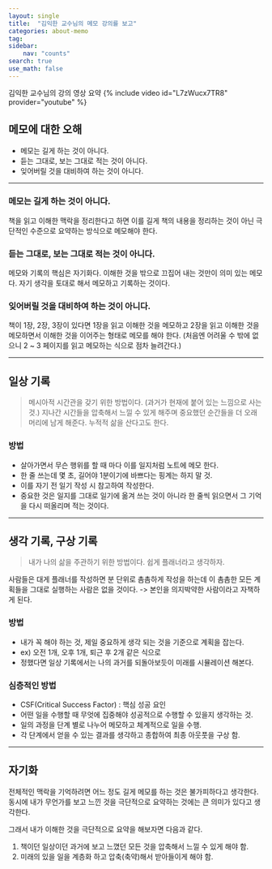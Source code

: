 ```yaml
---
layout: single
title:  "김익한 교수님의 메모 강의를 보고"
categories: about-memo
tag: 
sidebar:
    nav: "counts"
search: true
use_math: false
---
```


김익한 교수님의 강의 영상 요약
{% include video id="L7zWucx7TR8" provider="youtube" %}

## 메모에 대한 오해

- 메모는 길게 하는 것이 아니다.
- 듣는 그대로, 보는 그대로 적는 것이 아니다.
- 잊어버릴 것을 대비하여 하는 것이 아니다.

---
### 메모는 길게 하는 것이 아니다.

책을 읽고 이해한 맥락을 정리한다고 하면 이를 길게 책의 내용을 정리하는 것이 아닌
극단적인 수준으로 요약하는 방식으로 메모해야 한다.

### 듣는 그대로, 보는 그대로 적는 것이 아니다.

메모와 기록의 핵심은 자기화다.  이해한 것을 밖으로 끄집어 내는 것만이 의미 있는 메모다.
자기 생각을 토대로 해서 메모하고 기록하는 것이다.

### 잊어버릴 것을 대비하여 하는 것이 아니다.

책이 1장, 2장, 3장이 있다면
1장을 읽고 이해한 것을 메모하고
2장을 읽고 이해한 것을 메모하면서
이해한 것을 이어주는 형태로 메모를 해야 한다.
(처음엔 어려울 수 밖에 없으니 2 ~ 3 페이지를 읽고 메모하는 식으로 점차 늘려간다.)

---
## 일상 기록

>메시아적 시간관을 갖기 위한 방법이다. (과거가 현재에 붙어 있는 느낌으로 사는 것.)
>지나간 시간들을 압축해서 느낄 수 있게 해주며 중요했던 순간들을 더 오래 머리에 남게 해준다.
>누적적 삶을 산다고도 한다.

### 방법

- 살아가면서 무슨 행위를 할 때 마다 이를 일지처럼 노트에 메모 한다.
- 한 줄 쓰는데 몇 초, 길어야 1분이기에 바쁘다는 핑계는 하지 말 것.
- 이를 자기 전 일기 작성 시 참고하여 작성한다.
- 중요한 것은 일지를 그대로 일기에 옮겨 쓰는 것이 아니라 한 줄씩 읽으면서 그 기억을 다시 떠올리며 적는 것이다.

---
## 생각 기록, 구상 기록

>내가 나의 삶을 주관하기 위한 방법이다.
>쉽게 플래너라고 생각하자.

사람들은 대게 플래너를 작성하면 분 단위로 촘촘하게 작성을 하는데
이 촘촘한 모든 계획들을 그대로 실행하는 사람은 없을 것이다.
-> 본인을 의지박약한 사람이라고 자책하게 된다.

### 방법

- 내가 꼭 해야 하는 것, 제일 중요하게 생각 되는 것을 기준으로 계획을 잡는다.
- ex) 오전 1개, 오후 1개, 퇴근 후 2개 같은 식으로
- 정했다면 일상 기록에서는 나의 과거를 되돌아보듯이  미래를 시뮬레이션 해본다.

### 심층적인 방법

- CSF(Critical Success Factor) : 핵심 성공 요인
- 어떤 일을 수행할 때 무엇에 집중해야 성공적으로 수행할 수 있을지 생각하는 것.
- 일의 과정을 단계 별로 나누어 메모하고 체계적으로 일을 수행.
- 각 단계에서 얻을 수 있는 결과를 생각하고 종합하여 최종 아웃풋을 구상 함.

---
## 자기화

전체적인 맥락을 기억하려면 어느 정도 길게 메모를 하는 것은 불가피하다고 생각한다.
동시에 내가 무언가를 보고 느낀 것을 극단적으로 요약하는 것에는 큰 의미가 있다고 생각한다.

그래서 내가 이해한 것을 극단적으로 요약을 해보자면 다음과 같다.

1. 책이던 일상이던 과거에 보고 느꼈던 모든 것을 압축해서 느낄 수 있게 해야 함.
2. 미래의 있을 일을 계층화 하고 압축(축약)해서 받아들이게 해야 함.